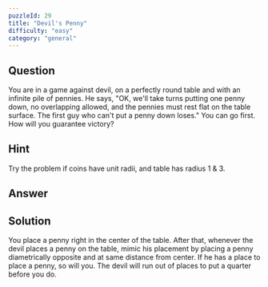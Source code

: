 ```yaml
---
puzzleId: 29
title: "Devil's Penny"
difficulty: "easy"
category: "general"
---
```


## Question
You are in a game against devil, on a perfectly round table and with an infinite pile of pennies. He says, "OK, we'll take turns putting one penny down, no overlapping allowed, and the pennies must rest flat on the table surface. The first guy who can't put a penny down loses." You can go first. How will you guarantee victory?

## Hint
Try the problem if coins have unit radii, and table has radius 1 & 3.

## Answer


## Solution
You place a penny right in the center of the table. After that, whenever the devil places a penny on the table, mimic his placement by placing a penny diametrically opposite and at same distance from center. If he has a place to place a penny, so will you. The devil will run out of places to put a quarter before you do.
